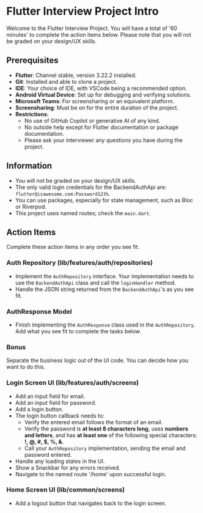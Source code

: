 # Flutter Interview Project Intro

Welcome to the Flutter Interview Project. You will have a total of '60 minutes' to complete the action items below. Please note that you will not be graded on your design/UX skills.

## Prerequisites

- **Flutter**: Channel stable, version 3.22.2 installed.
- **Git**: Installed and able to clone a project.
- **IDE**: Your choice of IDE, with VSCode being a recommended option.
- **Android Virtual Device**: Set up for debugging and verifying solutions.
- **Microsoft Teams**: For screensharing or an equivalent platform.
- **Screensharing**: Must be on for the entire duration of the project.
- **Restrictions**:
  - No use of GitHub Copilot or generative AI of any kind.
  - No outside help except for Flutter documentation or package documentation.
  - Please ask your interviewer any questions you have during the project.

## Information

- You will not be graded on your design/UX skills.
- The only valid login credentials for the BackendAuthApi are: `flutter@isawesome.com:Password123%`.
- You can use packages, especially for state management, such as Bloc or Riverpod.
- This project uses named routes; check the `main.dart`.

## Action Items

Complete these action items in any order you see fit.

### Auth Repository (lib/features/auth/repositories)

- Implement the `AuthRepository` interface. Your implementation needs to use the `BackendAuthApi` class and call the `loginHandler` method.
- Handle the JSON string returned from the `BackendAuthApi`'s as you see fit.

### AuthResponse Model

- Finish implementing the `AuthResponse` class used in the `AuthRepository`. Add what you see fit to complete the tasks below.

### Bonus

Separate the business logic out of the UI code. You can decide how you want to do this.

### Login Screen UI (lib/features/auth/screens)

- Add an input field for email.
- Add an input field for password.
- Add a login button.
- The login button callback needs to:
  - Verify the entered email follows the format of an email.
  - Verify the password is **at least 8 characters long**, uses **numbers and letters**, and has **at least one** of the following special characters: **!, @, #, $, %, &**.
  - Call your `AuthRepository` implementation, sending the email and password entered.
- Handle any loading states in the UI.
- Show a Snackbar for any errors received.
- Navigate to the named route '/home' upon successful login.

### Home Screen UI (lib/common/screens)

- Add a logout button that navigates back to the login screen.
